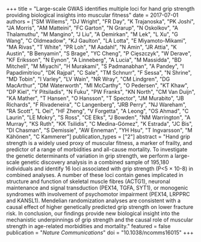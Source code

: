 +++
title = "Large-scale GWAS identifies multiple loci for hand grip strength providing biological insights into muscular fitness"
date = 2017-07-01
authors = ["SM Willems", "DJ Wright", "FR Day", "K Trajanoska", "PK Joshi", "JA Morris", "AM Matteini", "FC Garton", "N Grarup", "N Oskolkov", "A Thalamuthu", "M Mangino", "J Liu", "A Demirkan", "M Lek", "L Xu", "G Wang", "C Oldmeadow", "KJ Gaulton", "LA Lotta", "E Miyamoto-Mikami", "MA Rivas", "T White", "PR Loh", "M Aadahl", "N Amin", "JR Attia", "K Austin", "B Benyamin", "S Brage", "YC Cheng", "P Ciȩszczyk", "W Derave", "KF Eriksson", "N Eynon", "A Linneberg", "A Lucia", "M Massidda", "BD Mitchell", "M Miyachi", "H Murakami", "S Padmanabhan", "A Pandey", "I Papadimitriou", "DK Rajpal", "C Sale", "TM Schnurr", "F Sessa", "N Shrine", "MD Tobin", "I Varley", "LV Wain", "NR Wray", "CM Lindgren", "DG MacArthur", "DM Waterworth", "MI McCarthy", "O Pedersen", "KT Khaw", "DP Kiel", "Y Pitsiladis", "N Fuku", "PW Franks", "KN North", "CM Van Duijn", "KA Mather", "T Hansen", "O Hansson", "T Spector", "JM Murabito", "JB Richards", "F Rivadeneira", "C Langenberg", "JRB Perry", "NJ Wareham", "RA Scott", "L Oei", "HF Zheng", "V Forgetta", "A Leong", "OS Ahmad", "C Laurin", "LE Mokry", "S Ross", "CE Elks", "J Bowden", "NM Warrington", "A Murray", "KS Ruth", "KK Tsilidis", "C Medina-Gómez", "K Estrada", "JC Bis", "DI Chasman", "S Demissie", "AW Enneman", "YH Hsu", "T Ingvarsson", "M Kähönen", "C Kammerer"]
publication_types = ["2"]
abstract = "Hand grip strength is a widely used proxy of muscular fitness, a marker of frailty, and predictor of a range of morbidities and all-cause mortality. To investigate the genetic determinants of variation in grip strength, we perform a large-scale genetic discovery analysis in a combined sample of 195,180 individuals and identify 16 loci associated with grip strength (P<5 × 10-8) in combined analyses. A number of these loci contain genes implicated in structure and function of skeletal muscle fibres (ACTG1), neuronal maintenance and signal transduction (PEX14, TGFA, SYT1), or monogenic syndromes with involvement of psychomotor impairment (PEX14, LRPPRC and KANSL1). Mendelian randomization analyses are consistent with a causal effect of higher genetically predicted grip strength on lower fracture risk. In conclusion, our findings provide new biological insight into the mechanistic underpinnings of grip strength and the causal role of muscular strength in age-related morbidities and mortality."
featured = false
publication = "*Nature Communications*"
doi = "10.1038/ncomms16015"
+++

